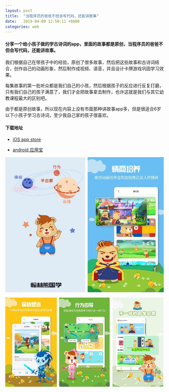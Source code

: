 ```yaml
---
layout: post
title:  "当程序员的爸爸不但会写代码，还能讲故事"
date:   2019-04-09 12:50:11 +0800
categories: web
---
```


#### 分享一个给小孩子做的学古诗词的app，里面的故事都是原创，当程序员的爸爸不但会写代码，还能讲故事。


我们根据自己在带孩子中的经验，原创了很多故事，然后把这些故事和古诗词结合，创作自己的动画形象，然后制作成视频、语音，并且设计卡牌游戏巩固学习效果。

每集故事的第一批听众都是我们自己的小孩，然后根据孩子的反应进行反复打磨，只有我们自己的孩子满意了，我们才会把故事拿去制作，也许这就是我们与其它幼教课程最大的区别吧。

由于都是原创故事，所以现在内容上没有市面那种讲故事app多，但是很适合6岁以下小孩子学习古诗词，至少我自己家的孩子很喜欢。

#### 下载地址

- [iOS app store](https://itunes.apple.com/cn/app/id1445164333?mt=8)

- [android 应用宝](http://a.app.qq.com/o/simple.jsp?pkgname=com.hlbear.edu)

![截图1](https://raw.githubusercontent.com/fisherlee/fisherlee.github.com/master/images/hanlin18.png)

![截图2](https://raw.githubusercontent.com/fisherlee/fisherlee.github.com/master/images/hanlin19.png)
